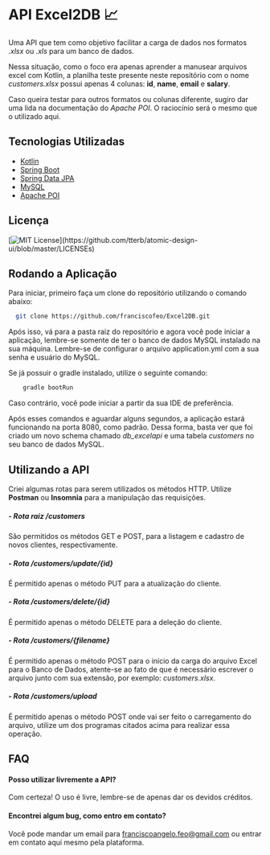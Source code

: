 
# API Excel2DB :chart_with_upwards_trend:

Uma API que tem como objetivo facilitar a carga de dados nos formatos _.xlsx_ ou _.xls_
para um banco de dados.

Nessa situação, como o foco era apenas aprender a manusear arquivos excel com Kotlin,
a planilha teste presente neste repositório com o nome _customers.xlsx_ possui apenas 4 colunas: **id**, **name**, **email** e **salary**.

Caso queira testar para outros formatos ou colunas diferente, sugiro dar uma lida na documentação do _Apache POI_. O raciocínio será o
mesmo que o utilizado aqui.

## Tecnologias Utilizadas


- [Kotlin](https://kotlinlang.org/)
- [Spring Boot](https://spring.io/projects/spring-boot)
- [Spring Data JPA](https://spring.io/projects/spring-data-jpa)
- [MySQL](https://www.mysql.com/) 
- [Apache POI](https://poi.apache.org/)


## Licença

[![MIT License](https://img.shields.io/apm/l/atomic-design-ui.svg?)](https://github.com/tterb/atomic-design-ui/blob/master/LICENSEs)

## Rodando a Aplicação

Para iniciar, primeiro faça um clone do repositório utilizando o comando abaixo:

```bash
  git clone https://github.com/franciscofeo/Excel2DB.git
```

Após isso, vá para a pasta raiz do repositório e agora você pode iniciar a aplicação, lembre-se somente de ter o banco de dados MySQL instalado na sua máquina. Lembre-se de configurar o arquivo application.yml com a sua senha e usuário do MySQL.

Se já possuir o gradle instalado, utilize o seguinte comando:

```bash
    gradle bootRun
```

Caso contrário, você pode iniciar a partir da sua IDE de preferência.


Após esses comandos e aguardar alguns segundos, a aplicação estará funcionando na porta 8080, como padrão. Dessa forma, basta ver que foi criado um novo schema chamado _db_excelapi_ e uma tabela _customers_ no seu banco de dados MySQL.


## Utilizando a API

Criei algumas rotas para serem utilizados os métodos HTTP. Utilize **Postman** ou **Insomnia** para a manipulação das requisições.

##### - Rota raiz /customers
São permitidos os métodos GET e POST, para a listagem e cadastro de novos clientes, respectivamente.

##### - Rota /customers/update/{id}
É permitido apenas o método PUT para a atualização do cliente.

##### - Rota /customers/delete/{id}
É permitido apenas o método DELETE para a deleção do cliente.

##### - Rota /customers/{filename}
É permitido apenas o método POST para o início da carga do arquivo Excel para o Banco de Dados, atente-se ao fato de que é necessário
escrever o arquivo junto com sua extensão, por exemplo: _customers.xlsx_.

##### - Rota /customers/upload
É permitido apenas o método POST onde vai ser feito o carregamento do arquivo, utilize um dos programas citados acima para realizar essa
operação.

## FAQ

#### Posso utilizar livremente a API?

Com certeza! O uso é livre, lembre-se de apenas dar os devidos créditos.

#### Encontrei algum bug, como entro em contato?

Você pode mandar um email para franciscoangelo.feo@gmail.com ou entrar em contato aqui mesmo pela plataforma.